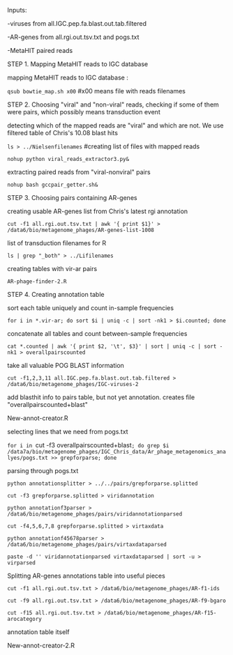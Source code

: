 Inputs:

-viruses from all.IGC.pep.fa.blast.out.tab.filtered

-AR-genes from all.rgi.out.tsv.txt and pogs.txt

-MetaHIT paired reads


STEP 1. Mapping MetaHIT reads to IGC database

mapping MetaHIT reads to IGC database  :

`qsub bowtie_map.sh x00` #x00 means file with reads filenames

STEP 2. Choosing "viral" and "non-viral" reads, checking if some of them were pairs, which possibly means transduction event

detecting which of the mapped reads are "viral" and which are not. We use filtered table of Chris's 10.08 blast hits

`ls > ../Nielsenfilenames` #creating list of files with mapped reads

`nohup python viral_reads_extractor3.py&` 

extracting paired reads from "viral-nonviral" pairs

`nohup bash gccpair_getter.sh&`

STEP 3. Choosing pairs containing AR-genes

creating usable AR-genes list from Chris's latest rgi annotation

`cut -f1 all.rgi.out.tsv.txt | awk '{ print $1}' >  /data6/bio/metagenome_phages/AR-genes-list-1008`

list of transduction filenames for R

`ls | grep "_both" > ../Lifilenames`  

creating tables with vir-ar pairs

`AR-phage-finder-2.R`

STEP 4. Creating annotation table

sort each table uniquely and count in-sample frequencies

`for i in *.vir-ar; do sort $i | uniq -c | sort -nk1 > $i.counted; done`

concatenate all tables and count between-sample frequencies

`cat *.counted | awk '{ print $2, '\t', $3}' | sort | uniq -c | sort -nk1 > overallpairscounted`

take all valuable POG BLAST information

`cut -f1,2,3,11 all.IGC.pep.fa.blast.out.tab.filtered > /data6/bio/metagenome_phages/IGC-viruses-2`

add blasthit info to pairs table, but not yet annotation. creates file "overallpairscounted+blast"

New-annot-creator.R

selecting lines that we need from pogs.txt

`for i in `cut -f3 overallpairscounted+blast`; do grep $i /data7a/bio/metagenome_phages/IGC_Chris_data/Ar_phage_metagenomics_analyes/pogs.txt >> grepforparse; done`

parsing through pogs.txt

`python annotationsplitter > ../../pairs/grepforparse.splitted`

`cut -f3 grepforparse.splitted > viridannotation`

`python annotationf3parser > /data6/bio/metagenome_phages/pairs/viridannotationparsed`

`cut -f4,5,6,7,8 grepforparse.splitted > virtaxdata`

`python annotationf45678parser > /data6/bio/metagenome_phages/pairs/virtaxdataparsed`

`paste -d '' viridannotationparsed virtaxdataparsed | sort -u > virparsed`

Splitting AR-genes annotations table into useful pieces

`cut -f1 all.rgi.out.tsv.txt > /data6/bio/metagenome_phages/AR-f1-ids`

`cut -f9 all.rgi.out.tsv.txt > /data6/bio/metagenome_phages/AR-f9-bgaro`

`cut -f15 all.rgi.out.tsv.txt > /data6/bio/metagenome_phages/AR-f15-arocategory`

annotation table itself

New-annot-creator-2.R

